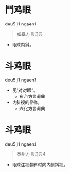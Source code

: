 # 鬥鸡眼
deu5 ji1 ngaen3
> 如皋方言词典
- 眼球内斜。

# 斗鸡眼
deu5 ji1 ngaen3
+ 见“对对眼”。
  * 东台方言词典
+ 内斜视的俗称。
  * 兴化方言词典

# 斗鸡眼
deu5 ji1 ngaen3
> 泰州方言词典4
- 眼球注视物体时向内侧斜视。
